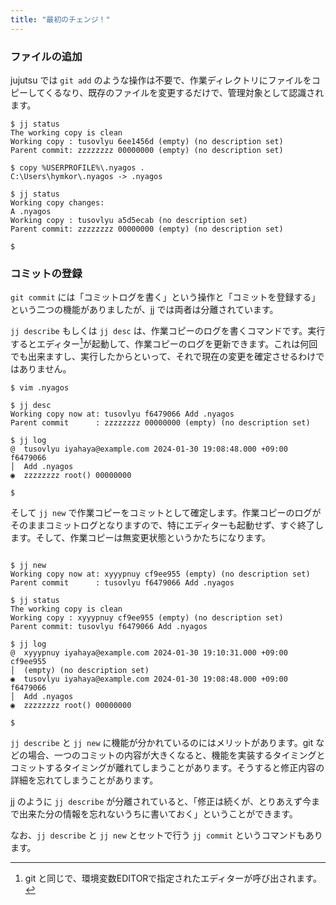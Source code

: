 ```yaml
---
title: "最初のチェンジ！"
---
```

### ファイルの追加

jujutsu では `git add` のような操作は不要で、作業ディレクトリにファイルをコピーしてくるなり、既存のファイルを変更するだけで、管理対象として認識されます。

```
$ jj status
The working copy is clean
Working copy : tusovlyu 6ee1456d (empty) (no description set)
Parent commit: zzzzzzzz 00000000 (empty) (no description set)

$ copy %USERPROFILE%\.nyagos .
C:\Users\hymkor\.nyagos -> .nyagos

$ jj status
Working copy changes:
A .nyagos
Working copy : tusovlyu a5d5ecab (no description set)
Parent commit: zzzzzzzz 00000000 (empty) (no description set)

$
```

### コミットの登録

`git commit` には「コミットログを書く」という操作と「コミットを登録する」という二つの機能がありましたが、jj では両者は分離されています。

`jj describe` もしくは `jj desc` は、作業コピーのログを書くコマンドです。実行するとエディター[^editor]が起動して、作業コピーのログを更新できます。これは何回でも出来ますし、実行したからといって、それで現在の変更を確定させるわけではありません。

```
$ vim .nyagos

$ jj desc
Working copy now at: tusovlyu f6479066 Add .nyagos
Parent commit      : zzzzzzzz 00000000 (empty) (no description set)

$ jj log
@  tusovlyu iyahaya@example.com 2024-01-30 19:08:48.000 +09:00 f6479066
│  Add .nyagos
◉  zzzzzzzz root() 00000000

$
```

そして `jj new` で作業コピーをコミットとして確定します。作業コピーのログがそのままコミットログとなりますので、特にエディターも起動せず、すぐ終了します。そして、作業コピーは無変更状態というかたちになります。

```

$ jj new
Working copy now at: xyyypnuy cf9ee955 (empty) (no description set)
Parent commit      : tusovlyu f6479066 Add .nyagos

$ jj status
The working copy is clean
Working copy : xyyypnuy cf9ee955 (empty) (no description set)
Parent commit: tusovlyu f6479066 Add .nyagos

$ jj log
@  xyyypnuy iyahaya@example.com 2024-01-30 19:10:31.000 +09:00 cf9ee955
│  (empty) (no description set)
◉  tusovlyu iyahaya@example.com 2024-01-30 19:08:48.000 +09:00 f6479066
│  Add .nyagos
◉  zzzzzzzz root() 00000000

$
```

`jj describe` と `jj new` に機能が分かれているのにはメリットがあります。git などの場合、一つのコミットの内容が大きくなると、機能を実装するタイミングとコミットするタイミングが離れてしまうことがあります。そうすると修正内容の詳細を忘れてしまうことがあります。

jj のように `jj describe` が分離されていると、「修正は続くが、とりあえず今まで出来た分の情報を忘れないうちに書いておく」ということができます。

なお、`jj describe` と `jj new` とセットで行う `jj commit` というコマンドもあります。

[^editor]: git と同じで、環境変数EDITORで指定されたエディターが呼び出されます。
